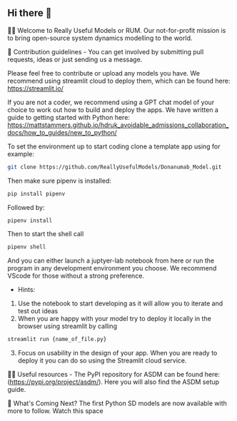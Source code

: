 ## Hi there 👋

🙋‍♀️ Welcome to Really Useful Models or RUM. Our not-for-profit mission is to bring open-source system dynamics modelling to the world.<br />

🌈 Contribution guidelines - You can get involved by submitting pull requests, ideas or just sending us a message.<br />

Please feel free to contribute or upload any models you have. We recommend using streamlit cloud to deploy them, which can be found here: https://streamlit.io/ 

If you are not a coder, we recommend using a GPT chat model of your choice to work out how to build and deploy the apps. We have written a guide to getting started with Python here: https://mattstammers.github.io/hdruk_avoidable_admissions_collaboration_docs/how_to_guides/new_to_python/

To set the environment up to start coding clone a template app using for example:

```sh
git clone https://github.com/ReallyUsefulModels/Donanumab_Model.git
```

Then make sure pipenv is installed:

```sh
pip install pipenv
```
Followed by:

```sh
pipenv install
```

Then to start the shell call
```sh
pipenv shell
```

And you can either launch a juptyer-lab notebook from here or run the program in any development environment you choose. We recommend VScode for those without a strong preference. 

- Hints:
1. Use the notebook to start developing as it will allow you to iterate and test out ideas
2. When you are happy with your model try to deploy it locally in the browser using streamlit by calling

```python
streamlit run {name_of_file.py}
```

3. Focus on usability in the design of your app. When you are ready to deploy it you can do so using the Streamlit cloud service. 

👩‍💻 Useful resources - The PyPI repository for ASDM can be found here: (https://pypi.org/project/asdm/). Here you will also find the ASDM setup guide.<br />

🧙 What's Coming Next? The first Python SD models are now available with more to follow. Watch this space

